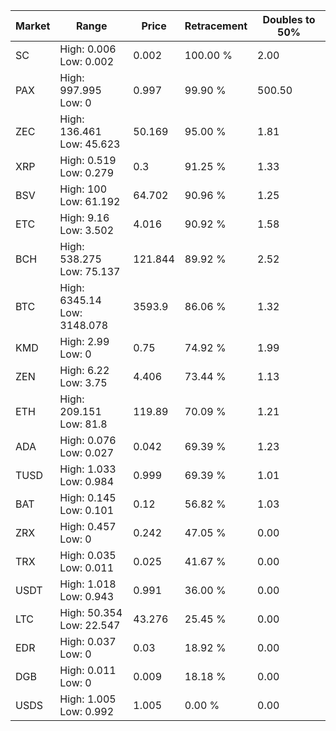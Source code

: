 | Market | Range | Price| Retracement | Doubles to 50% |
| --- | --- | --- | --- | --- |
| SC | High: 0.006<br />Low: 0.002 | 0.002 | 100.00 % | 2.00 |
| PAX | High: 997.995<br />Low: 0 | 0.997 | 99.90 % | 500.50 |
| ZEC | High: 136.461<br />Low: 45.623 | 50.169 | 95.00 % | 1.81 |
| XRP | High: 0.519<br />Low: 0.279 | 0.3 | 91.25 % | 1.33 |
| BSV | High: 100<br />Low: 61.192 | 64.702 | 90.96 % | 1.25 |
| ETC | High: 9.16<br />Low: 3.502 | 4.016 | 90.92 % | 1.58 |
| BCH | High: 538.275<br />Low: 75.137 | 121.844 | 89.92 % | 2.52 |
| BTC | High: 6345.14<br />Low: 3148.078 | 3593.9 | 86.06 % | 1.32 |
| KMD | High: 2.99<br />Low: 0 | 0.75 | 74.92 % | 1.99 |
| ZEN | High: 6.22<br />Low: 3.75 | 4.406 | 73.44 % | 1.13 |
| ETH | High: 209.151<br />Low: 81.8 | 119.89 | 70.09 % | 1.21 |
| ADA | High: 0.076<br />Low: 0.027 | 0.042 | 69.39 % | 1.23 |
| TUSD | High: 1.033<br />Low: 0.984 | 0.999 | 69.39 % | 1.01 |
| BAT | High: 0.145<br />Low: 0.101 | 0.12 | 56.82 % | 1.03 |
| ZRX | High: 0.457<br />Low: 0 | 0.242 | 47.05 % | 0.00 |
| TRX | High: 0.035<br />Low: 0.011 | 0.025 | 41.67 % | 0.00 |
| USDT | High: 1.018<br />Low: 0.943 | 0.991 | 36.00 % | 0.00 |
| LTC | High: 50.354<br />Low: 22.547 | 43.276 | 25.45 % | 0.00 |
| EDR | High: 0.037<br />Low: 0 | 0.03 | 18.92 % | 0.00 |
| DGB | High: 0.011<br />Low: 0 | 0.009 | 18.18 % | 0.00 |
| USDS | High: 1.005<br />Low: 0.992 | 1.005 | 0.00 % | 0.00 |
